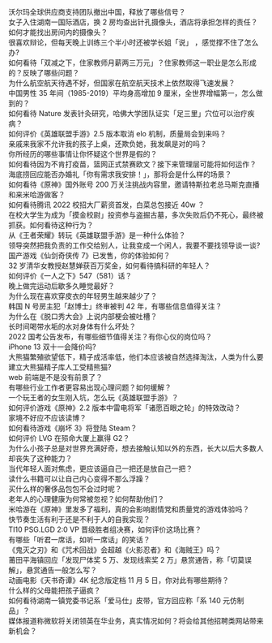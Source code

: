 沃尔玛全球供应商支持团队撤出中国，释放了哪些信号？  
女子入住湖南一国际酒店，换 2 房均查出针孔摄像头，酒店将承担怎样的责任？如何才能找出房间内的摄像头？  
很喜欢辩论，但每天晚上训练三个半小时还被学长姐「说」 ，感觉撑不住了怎么办?  
如何看待「双减之下，住家教师月薪两三万元」？住家教师这一职业是怎么形成的？反映了哪些问题？  
为什么航空航天待遇不好，但国家在航空航天技术上依然取得飞速发展？  
中国男性 35 年间（1985-2019）平均身高增加 9 厘米，全世界增幅第一，怎么做到的？  
如何看待 Nature 发表针灸研究，哈佛大学团队证实「足三里」穴位可以治疗疾病？  
如何评价《英雄联盟手游》2.5 版本取消 elo 机制，质量局会到来吗？  
亲戚来我家不允许我的孩子上桌，还欺负她，我发飙是对的吗？  
你所经历的哪些事情让你怀疑这个世界是假的？  
如何看待因为不肯打疫苗，篮网正式禁赛欧文？接下来管理层可能将如何运作？  
海底捞回应能否办婚礼「你有需求我安排！」，那将会是什么样的场景？  
如何看待《原神》国外账号 200 万关注挑战内容里，邀请特斯拉老总马斯克直播和来米哈游做客？  
如何看待腾讯 2022 校招大厂薪资首发，白菜总包接近 40w ？  
在校大学生为成为「摸金校尉」投资参与盗掘古墓，多次失败后仍不死心，最终被抓获。如何看待这种行为？  
从《王者荣耀》转玩《英雄联盟手游》是一种什么体验？  
领导突然把我负责的工作交给别人，让我变成一个闲人，我要不要找领导谈一谈?  
国产游戏《仙剑奇侠传 7》已发售，你的体验如何？  
32 岁清华女教授赵慧婵获百万奖金，如何看待搞科研的年轻人？  
如何评价《一人之下》547（581）话？  
晚上做完运动后歇多久睡觉最好？  
为什么现在喜欢穿皮衣的年轻男生越来越少了？  
韩国 N 号房主犯「赵博士」终审被判 42 年，有哪些信息值得关注？  
为什么在《脱口秀大会》上说内部梗会被吐槽？  
长时间喝带水垢的水对身体有什么坏处？  
2022 国考公告发布，有哪些细节值得关注？有你心仪的岗位吗？  
iPhone 13 双十一会降价吗?  
大熊猫繁殖欲望低下，精子成活率低，他们本应该被自然选择淘汰，人类为什么要建立大熊猫精子库人工受精熊猫?  
web 前端是不是没有前景了？  
有哪些行业工作者更容易出现心理问题？如何缓解？  
一个玩王者的女生刚入坑，怎么玩《英雄联盟手游》？  
如何评价游戏《原神》2.2 版本中雷电将军「诸愿百眼之轮」的特效改动？  
家境不好应不应该读博？  
如何看待游戏《崩坏 3》将登陆 Steam？  
如何评价 LVG 在殒命大厦上赢得 G2？  
为什么小孩子总是对世界充满好奇，想去接触认知以外的东西，长大以后大多数人却丧失了这种能力？  
当代年轻人面对焦虑，更应该逼自己一把还是放自己一把？  
读什么书籍可以让自己内心变得不那么浮躁？  
买什么样的奢侈品包包不会过时呢？  
老年人的心理健康为何常被忽视？如何帮助他们？  
米哈游在《原神》里发多了福利，真的会影响剧情党和质量党的游戏体验吗？  
快节奏生活有利于还是不利于人的自我实现？  
TI10 PSG.LGD 2:0 VP 晋级胜者组决赛，如何评价这场比赛？  
有哪些「听君一席话，如听一席话」的笑话？  
《鬼灭之刃》和《咒术回战》会超越《火影忍者》和《海贼王》吗？  
莆田平海镇回应「发现尸体奖 5 万、发现线索奖 2 万」悬赏通告，称「切莫误解」，悬赏通告一般怎么写？  
动画电影《天书奇谭》4K 纪念版定档 11 月 5 日，你对此有哪些期待？  
什么样的父母能把孩子逼疯？  
如何看待湖南一镇党委书记系「爱马仕」皮带，官方回应称「系 140 元仿制品」？  
媒体报道称微软将关闭领英在华业务，真实情况如何？将会给其他招聘类网站带来新机会？  
